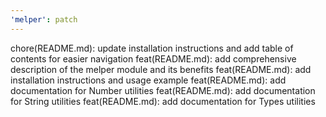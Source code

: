 ```yaml
---
'melper': patch
---
```


chore(README.md): update installation instructions and add table of contents for easier navigation feat(README.md): add comprehensive description of the melper module and its benefits feat(README.md): add installation instructions and usage example feat(README.md): add documentation for Number utilities feat(README.md): add documentation for String utilities feat(README.md): add documentation for Types utilities
